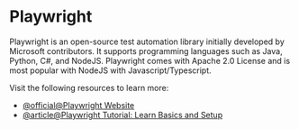 # Playwright

Playwright is an open-source test automation library initially developed by Microsoft contributors. It supports programming languages such as Java, Python, C#, and NodeJS. Playwright comes with Apache 2.0 License and is most popular with NodeJS with Javascript/Typescript.

Visit the following resources to learn more:

- [@official@Playwright Website](https://playwright.dev/)
- [@article@Playwright Tutorial: Learn Basics and Setup](https://www.browserstack.com/guide/playwright-tutorial)
